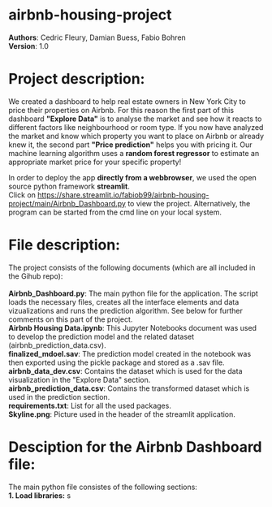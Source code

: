 # airbnb-housing-project

**Authors**: Cedric Fleury, Damian Buess, Fabio Bohren<br>
**Version**: 1.0

# Project description: 
We created a dashboard to help real estate owners in New York City to price their properties on Airbnb.
For this reason the first part of this dashboard **"Explore Data"** is to analyse the market and see how it reacts to different factors like neighbourhood or room type.
If you now have analyzed the market and know which property you want to place on Airbnb or already knew it, the second part **"Price prediction"** helps you with pricing it. Our machine learning algorithm uses a **random forest regressor** to estimate an appropriate market price for your specific property!

In order to deploy the app **directly from a webbrowser**, we used the open source python framework **streamlit**.<br>
Click on https://share.streamlit.io/fabiob99/airbnb-housing-project/main/Airbnb_Dashboard.py to view the project. Alternatively, the program can be started from the cmd line on your local system.

# File description:
The project consists of the following documents (which are all included in the Gihub repo):<br>
<br>
**Airbnb_Dashboard.py**: The main python file for the application. The script loads the necessary files, creates all the interface elements and data vizualizations and runs the prediction algorithm. See below for further comments on this part of the project. <br>
**Airbnb Housing Data.ipynb**: This Jupyter Notebooks document was used to develop the prediction model and the related dataset (airbnb_prediction_data.csv).<br>
**finalized_mdoel.sav**: The prediction model created in the notebook was then exported using the pickle package and stored as a .sav file.<br>
**airbnb_data_dev.csv**: Contains the dataset which is used for the data visualization in the "Explore Data" section. <br>
**airbnb_prediction_data.csv**: Contains the transformed dataset which is used in the prediction section. <br>
**requirements.txt**: List for all the used packages.<br>
**Skyline.png**: Picture used in the header of the streamlit application.<br>

# Desciption for the Airbnb Dashboard file:
The main python file consistes of the following sections:
<br>
**1. Load libraries:** s
